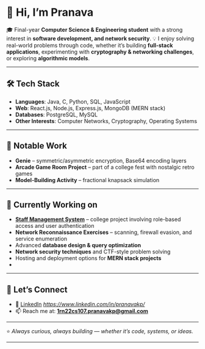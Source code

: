 <!--## Hi there 👋


**pranava-kp/pranava-kp** is a ✨ _special_ ✨ repository because its `README.md` (this file) appears on your GitHub profile.

Here are some ideas to get you started:

- 🔭 I’m currently working on ...
- 🌱 I’m currently learning ...
- 👯 I’m looking to collaborate on ...
- 🤔 I’m looking for help with ...
- 💬 Ask me about ...
- 📫 How to reach me: ...
- 😄 Pronouns: ...
- ⚡ Fun fact: ...
-->
# 👋 Hi, I’m Pranava

🎓 Final-year **Computer Science & Engineering student** with a strong interest in **software development, and network security**.
💡 I enjoy solving real-world problems through code, whether it’s building **full-stack applications**, experimenting with **cryptography & networking challenges**, or exploring **algorithmic models**.

---

## 🛠️ Tech Stack

* **Languages**: Java, C, Python, SQL, JavaScript
* **Web**: React.js, Node.js, Express.js, MongoDB (MERN stack)
* **Databases**: PostgreSQL, MySQL
* **Other Interests**: Computer Networks, Cryptography, Operating Systems

---

## 📌 Notable Work


* **Genie** – symmetric/asymmetric encryption, Base64 encoding layers
* **Arcade Game Room Project** – part of a college fest with nostalgic retro games
* **Model-Building Activity** – fractional knapsack simulation

---

## 🌱 Currently Working on

*  **[Staff Management System](https://github.com/pranava-kp/StaffManagement)** – college project involving role-based access and user authentication
*  **Network Reconnaissance Exercises** – scanning, firewall evasion, and service enumeration
* Advanced **database design & query optimization**
* **Network security techniques** and CTF-style problem solving
* Hosting and deployment options for **MERN stack projects**
* 

---

## 🤝 Let’s Connect

* 💼 [LinkedIn](#) *https://www.linkedin.com/in/pranavakp/*
* 📫 Reach me at: **[1rn22cs107.pranavakp@gmail.com](mailto:1rn22cs107.pranavakp+githubreadme@gmail.com)**

---

⭐ *Always curious, always building — whether it’s code, systems, or ideas.*

---
